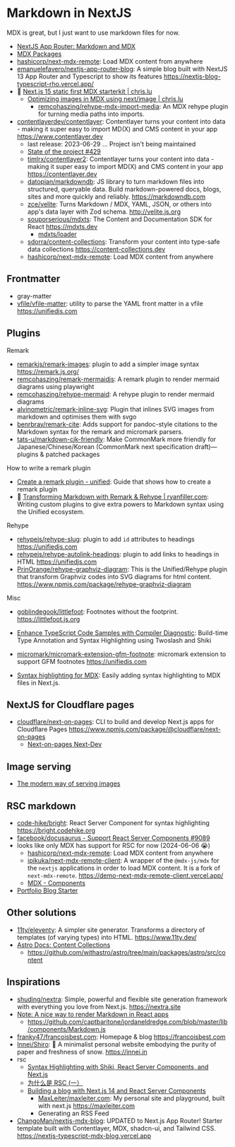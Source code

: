 # Markdown in NextJS

MDX is great, but I just want to use markdown files for now.

- [NextJS App Router: Markdown and MDX](https://nextjs.org/docs/app/building-your-application/configuring/mdx)
- [MDX Packages](https://mdxjs.com/packages/)
- [hashicorp/next-mdx-remote](https://github.com/hashicorp/next-mdx-remote): Load MDX content from anywhere
- [emanuelefavero/nextjs-app-router-blog](https://github.com/emanuelefavero/nextjs-app-router-blog): A simple blog built with NextJS 13 App Router and Typescript to show its features <https://nextjs-blog-typescript-rho.vercel.app/>
- 🌟 [Next.js 15 static first MDX starterkit | chris.lu](https://chris.lu/web_development/tutorials/next-js-static-first-mdx-starterkit)
  - [Optimizing images in MDX using next/image | chris.lu](https://chris.lu/web_development/tutorials/next-js-static-first-mdx-starterkit/optimizing-using-next-image)
    - [remcohaszing/rehype-mdx-import-media](https://github.com/remcohaszing/rehype-mdx-import-media): An MDX rehype plugin for turning media paths into imports.
- [contentlayerdev/contentlayer](https://github.com/contentlayerdev/contentlayer): Contentlayer turns your content into data - making it super easy to import MD(X) and CMS content in your app <https://www.contentlayer.dev>
  - last release: 2023-06-29 ... Project isn't being maintained
  - [State of the project #429](https://github.com/contentlayerdev/contentlayer/issues/429)
  - [timlrx/contentlayer2](https://github.com/timlrx/contentlayer2): Contentlayer turns your content into data - making it super easy to import MD(X) and CMS content in your app <https://contentlayer.dev>
  - [datopian/markdowndb](https://github.com/datopian/markdowndb): JS library to turn markdown files into structured, queryable data. Build markdown-powered docs, blogs, sites and more quickly and reliably. <https://markdowndb.com>
  - [zce/velite](https://github.com/zce/velite): Turns Markdown / MDX, YAML, JSON, or others into app's data layer with Zod schema. <http://velite.js.org>
  - [souporserious/mdxts](https://github.com/souporserious/mdxts): The Content and Documentation SDK for React <https://mdxts.dev>
    - [mdxts/loader](https://www.mdxts.dev/packages/loader)
  - [sdorra/content-collections](https://github.com/sdorra/content-collections): Transform your content into type-safe data collections <https://content-collections.dev>
  - [hashicorp/next-mdx-remote](https://github.com/hashicorp/next-mdx-remote): Load MDX content from anywhere

## Frontmatter

- gray-matter
- [vfile/vfile-matter](https://github.com/vfile/vfile-matter): utility to parse the YAML front matter in a vfile <https://unifiedjs.com>

## Plugins

Remark

- [remarkjs/remark-images](https://github.com/remarkjs/remark-images): plugin to add a simpler image syntax <https://remark.js.org/>
- [remcohaszing/remark-mermaidjs](https://github.com/remcohaszing/remark-mermaidjs): A remark plugin to render mermaid diagrams using playwright
- [remcohaszing/rehype-mermaid](https://github.com/remcohaszing/rehype-mermaid): A rehype plugin to render mermaid diagrams
- [alvinometric/remark-inline-svg](https://github.com/alvinometric/remark-inline-svg): Plugin that inlines SVG images from markdown and optimises them with svgo
- [benrbray/remark-cite](https://github.com/benrbray/remark-cite): Adds support for pandoc-style citations to the Markdown syntax for the remark and micromark parsers.
- [tats-u/markdown-cjk-friendly](https://github.com/tats-u/markdown-cjk-friendly): Make CommonMark more friendly for Japanese/Chinese/Korean (CommonMark next specification draft)—plugins & patched packages

How to write a remark plugin

- [Create a remark plugin - unified](https://unifiedjs.com/learn/guide/create-a-remark-plugin/): Guide that shows how to create a remark plugin
- 🌟 [Transforming Markdown with Remark & Rehype | ryanfiller.com](https://www.ryanfiller.com/blog/remark-and-rehype-plugins): Writing custom plugins to give extra powers to Markdown syntax using the Unified ecosystem.

Rehype

- [rehypejs/rehype-slug](https://github.com/rehypejs/rehype-slug): plugin to add `id` attributes to headings <https://unifiedjs.com>
- [rehypejs/rehype-autolink-headings](https://github.com/rehypejs/rehype-autolink-headings): plugin to add links to headings in HTML <https://unifiedjs.com>
- [PrinOrange/rehype-graphviz-diagram](https://github.com/PrinOrange/rehype-graphviz-diagram): This is the Unified/Rehype plugin that transform Graphviz codes into SVG diagrams for html content. <https://www.npmjs.com/package/rehype-graphviz-diagram>

Misc

- [goblindegook/littlefoot](https://github.com/goblindegook/littlefoot): Footnotes without the footprint. <https://littlefoot.js.org>
- [Enhance TypeScript Code Samples with Compiler Diagnostic](https://fatihkalifa.com/blog/typescript-twoslash): Build-time Type Annotation and Syntax Highlighting using Twoslash and Shiki
- [micromark/micromark-extension-gfm-footnote](https://github.com/micromark/micromark-extension-gfm-footnote): micromark extension to support GFM footnotes <https://unifiedjs.com>

- [Syntax highlighting for MDX](https://itsbruno.dev/blog/syntax-highlighting-for-mdx): Easily adding syntax highlighting to MDX files in Next.js.

## NextJS for Cloudflare pages

- [cloudflare/next-on-pages](https://github.com/cloudflare/next-on-pages): CLI to build and develop Next.js apps for Cloudflare Pages <https://www.npmjs.com/package/@cloudflare/next-on-pages>
  - [Next-on-pages Next-Dev](https://github.com/cloudflare/next-on-pages/tree/main/internal-packages/next-dev)

## Image serving

- [The modern way of serving images](https://kurtextrem.de/posts/modern-way-of-img)

## RSC markdown

- [code-hike/bright](https://github.com/code-hike/bright): React Server Component for syntax highlighting <https://bright.codehike.org>
- [facebook/docusaurus - Support React Server Components #9089](https://github.com/facebook/docusaurus/issues/9089)
- looks like only MDX has support for RSC for now (2024-06-06 😭)
  - [hashicorp/next-mdx-remote](https://github.com/hashicorp/next-mdx-remote): Load MDX content from anywhere
  - [ipikuka/next-mdx-remote-client](https://github.com/ipikuka/next-mdx-remote-client): A wrapper of the `@mdx-js/mdx` for the `nextjs` applications in order to load MDX content. It is a fork of `next-mdx-remote`. <https://demo-next-mdx-remote-client.vercel.app/>
  - [MDX - Components](https://mdxjs.com/table-of-components/)
- [Portfolio Blog Starter](https://github.com/vercel/examples/tree/main/solutions/blog)

## Other solutions

- [11ty/eleventy](https://github.com/11ty/eleventy): A simpler site generator. Transforms a directory of templates (of varying types) into HTML. <https://www.11ty.dev/>
- [Astro Docs: Content Collections](https://docs.astro.build/en/guides/content-collections/)
  - https://github.com/withastro/astro/tree/main/packages/astro/src/content

## Inspirations

- [shuding/nextra](https://github.com/shuding/nextra): Simple, powerful and flexible site generation framework with everything you love from Next.js. <https://nextra.site>
- [Note: A nice way to render Markdown in React apps](https://jordaneldredge.com/notes/208ba2e8-436d-438e-a3c9-1380e7d7df75/)
  - https://github.com/captbaritone/jordaneldredge.com/blob/master/lib/components/Markdown.js
- [franky47/francoisbest.com](https://github.com/franky47/francoisbest.com): Homepage & blog <https://francoisbest.com>
- [Innei/Shiro](https://github.com/Innei/Shiro): 📜 A minimalist personal website embodying the purity of paper and freshness of snow. <https://innei.in>
- rsc
  - [Syntax Highlighting with Shiki, React Server Components, and Next.js](https://www.luckymedia.dev/blog/syntax-highlighting-with-shiki-react-server-components-and-next-js)
  - [为什么是 RSC (一）](https://innei.in/posts/tech/why-react-server-component-1)
  - [Building a blog with Next.js 14 and React Server Components](https://maxleiter.com/blog/build-a-blog-with-nextjs-13)
    - [MaxLeiter/maxleiter.com](https://github.com/MaxLeiter/maxleiter.com): My personal site and playground, built with next.js <https://maxleiter.com>
    - Generating an RSS Feed
- [ChangoMan/nextjs-mdx-blog](https://github.com/ChangoMan/nextjs-mdx-blog): UPDATED to Next.js App Router! Starter template built with Contentlayer, MDX, shadcn-ui, and Tailwind CSS. <https://nextjs-typescript-mdx-blog.vercel.app>
